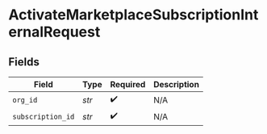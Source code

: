 # ActivateMarketplaceSubscriptionInternalRequest


## Fields

| Field              | Type               | Required           | Description        |
| ------------------ | ------------------ | ------------------ | ------------------ |
| `org_id`           | *str*              | :heavy_check_mark: | N/A                |
| `subscription_id`  | *str*              | :heavy_check_mark: | N/A                |